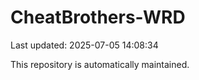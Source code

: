 # CheatBrothers-WRD

Last updated: 2025-07-05 14:08:34

This repository is automatically maintained.
